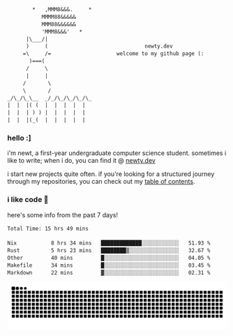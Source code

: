 ```txt
        *   ,MMM8&&&.     *
           MMMM88&&&&&
           MMM88&&&&&&
           'MMM8&&&'   *
      |\___/|
      )     (                               newty.dev
     =\     /=                     welcome to my github page (:
       )===(
      /     \
      |     |
     /       \
     \       /
_/\_/\_\__  _/_/\_/\_/\_/\_
|  |  |( (  |  |  |  |  |
|  |  | ) ) |  |  |  |  |
|  |  |(_(  |  |  |  |  |
```

### hello :]

i'm newt, a first-year undergraduate computer science student. sometimes i like to write; when i do, you can find it @ [newty.dev](https://newty.dev)

i start new projects quite often. if you're looking for a structured journey through my repositories, you can check out my [table of contents](https://github.com/isitreallyalive/toc).

### i like code 🦊

here's some info from the past 7 days!

<!--START_SECTION:waka-->

```txt
Total Time: 15 hrs 49 mins

Nix           8 hrs 34 mins   █████████████░░░░░░░░░░░░   51.93 %
Rust          5 hrs 23 mins   ████████▒░░░░░░░░░░░░░░░░   32.67 %
Other         40 mins         █░░░░░░░░░░░░░░░░░░░░░░░░   04.05 %
Makefile      34 mins         █░░░░░░░░░░░░░░░░░░░░░░░░   03.45 %
Markdown      22 mins         ▓░░░░░░░░░░░░░░░░░░░░░░░░   02.31 %
```

<!--END_SECTION:waka-->

![snake commit graph](https://raw.githubusercontent.com/isitreallyalive/isitreallyalive/refs/heads/snake/ctp-mocha-mauve.svg)
